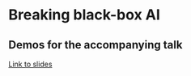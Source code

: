 # Breaking black-box AI
## Demos for the accompanying talk

[Link to slides](https://speakerdeck.com/evelinag/breaking-black-box-ai)
